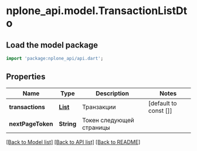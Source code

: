 # nplone_api.model.TransactionListDto

## Load the model package
```dart
import 'package:nplone_api/api.dart';
```

## Properties
Name | Type | Description | Notes
------------ | ------------- | ------------- | -------------
**transactions** | [**List<TransactionItemDto>**](TransactionItemDto.md) | Транзакции | [default to const []]
**nextPageToken** | **String** | Токен следующей страницы | 

[[Back to Model list]](../README.md#documentation-for-models) [[Back to API list]](../README.md#documentation-for-api-endpoints) [[Back to README]](../README.md)


